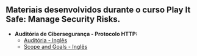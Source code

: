 ## Materiais desenvolvidos durante o curso Play It Safe: Manage Security Risks.

* **Auditória de Cibersegurança - Protocolo HTTP:**
    * [Auditória - Inglês](https://docs.google.com/document/d/13Tri7T0bIOwLKT8LWIyKmCK_QffLEA1krNZUlfg3WX8/edit?usp=sharing)
    * [Scope and Goals - Inglês](https://docs.google.com/document/d/15HadnEfPI7ju75YIne5GaoSTZildFxRaG1ffHn5uNYs/edit?usp=sharing)
